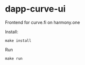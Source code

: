 # dapp-curve-ui

Frontend for curve.fi on harmony.one

Install:

```
make install
```

Run

```
make run
```
